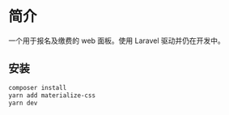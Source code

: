 # 简介

一个用于报名及缴费的 web 面板。使用 Laravel 驱动并仍在开发中。

## 安装

``` bash
composer install
yarn add materialize-css
yarn dev
```
